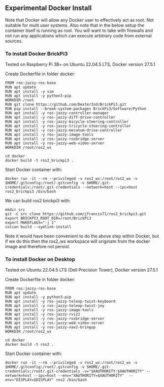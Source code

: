 ## Experimental Docker Install

Note that Docker will allow any Docker user to effectively act as root. Not suitable for multi user systems.
Also note that in the below setup the container itself is running as root. You will want to take with firewalls
and not run any applications which can execute arbitrary code from external sources.

### To install Docker BrickPi3

Tested on Raspberry Pi 3B+ on Ubuntu 22.04.5 LTS, Docker version 27.5.1

Create Dockerfile in folder docker:
```
FROM ros:jazzy-ros-base
RUN apt update
RUN apt install -y vim
RUN apt install -y python3-pip
WORKDIR /root
RUN git clone https://github.com/DexterInd/BrickPi3.git
RUN pip install --break-system-packages BrickPi3/Software/Python
RUN apt install -y ros-jazzy-controller-manager
RUN apt install -y ros-jazzy-diff-drive-controller
RUN apt install -y ros-jazzy-bicycle-steering-controller
RUN apt install -y ros-jazzy-tricycle-steering-controller
RUN apt install -y ros-jazzy-mecanum-drive-controller
RUN apt install -y ros-jazzy-image-tools
RUN apt install -y ros-jazzy-rosbridge-server
RUN apt install -y ros-jazzy-web-video-server
WORKDIR /root/ros2_ws
```

```
cd docker
docker build -t ros2_brickpi3 .
```

Start Docker container with:
```
docker run -it --rm --privileged -v ros2_ws:/root/ros2_ws -v $HOME/.gitconfig:/root/.gitconfig -v $HOME/.git-credentials:/root/.git-credentials --network=host --ipc=host ros2_brickpi3 /bin/bash
```

We can build ros2 brickpi3 with:
```
mkdir src
git -C src clone https://github.com/jfrancis71/ros2_brickpi3.git
export BRICKPI3_ROOT_DIR=/root/BrickPi3
export MAKEFLAGS="-j 1"
colcon build --symlink-install
```

Note it would have been convenient to do the above step within Docker, but if we do this then the ros2_ws workspace will originate from the docker image and therefore not persist.

### To install Docker on Desktop

Tested on Ubuntu 22.04.5 LTS (Dell Precision Tower), Docker version 27.5.1

Create Dockerfile in folder docker:
```
FROM ros:jazzy-ros-base
RUN apt update
RUN apt install -y python3-pip
RUN apt install -y ros-jazzy-teleop-twist-keyboard
RUN apt install -y ros-jazzy-teleop-twist-joy
RUN apt install -y ros-jazzy-image-tools
RUN apt install -y ros-jazzy-rviz2
RUN apt install -y ros-jazzy-rosbridge-server
RUN apt install -y ros-jazzy-web-video-server
RUN apt install -y ros-jazzy-nav2-bringup
WORKDIR /root/ros2_ws
```

```
cd docker
docker build -t ros2 .
```

Start Docker container with:
```
docker run -it --rm --privileged -v ros2_ws:/root/ros2_ws -v $HOME/.gitconfig:/root/.gitconfig -v $HOME/.git-credentials:/root/.git-credentials -v="$XAUTHORITY:$XAUTHORITY" --network=host --ipc=host --env="XAUTHORITY=$XAUTHORITY"  --env="DISPLAY=$DISPLAY" ros2 /bin/bash
```
